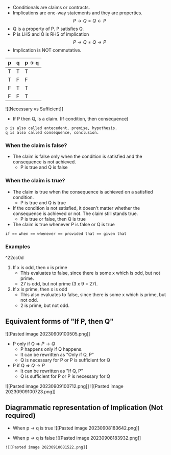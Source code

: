 - Conditionals are claims or contracts.
- Implications are one-way statements and they are properties.
$$
P \rightarrow Q = Q \leftarrow P
$$
- Q is a property of P. P satisfies Q.
- P is LHS and Q is RHS of implication
$$
P \rightarrow Q \neq Q \rightarrow P
$$
- Implication is NOT commutative.

| p   | q   | p $\to$ q |
| --- | --- | --------- |
| T   | T   | T         |
| T   | F   | F         |
| F   | T   | T         |
| F   | F   | T         |

![[Necessary vs Sufficient]]

- If P then Q, is a claim. (If condition, then consequence)
```ad-info
p is also called antecedent, premise, hypothesis.
q is also called consequence, conclusion.
```

### When the claim is false?
- The claim is false only when the condition is satisfied and the consequence is not achieved.
	- P is true and Q is false

### When the claim is true?
- The claim is true when the consequence is achieved on a satisfied condition.
	- P is true and Q is true
- If the condition is not satisfied, it doesn't matter whether the consequence is achieved or not. The claim still stands true.
	- P is true or false, then Q is true
- The claim is true whenever P is false or Q is true

```ad-seealso
if == when == whenever == provided that == given that
```

### Examples

^22cc0d

1. If x is odd, then x is prime 
	- This evaluates to false, since there is some x which is odd, but not prime.
	- 27 is odd, but not prime (3 x 9 = 27).
2. If x is prime, then x is odd
	- This also evaluates to false, since there is some x which is prime, but not odd.
	- 2 is prime, but not odd.


## Equivalent forms of "If P, then Q"
![[Pasted image 20230909100505.png]]

- P only if Q => $P \rightarrow Q$
	- P happens only if Q happens.
	- It can be rewritten as "Only if Q, P"
	- Q is necessary for P or P is sufficient for Q
- P if Q => $Q  \rightarrow P$
	- It can be rewritten as "If Q, P"
	- Q is sufficient for P or P is necessary for Q

![[Pasted image 20230909100712.png]]
![[Pasted image 20230909100723.png]]

## Diagrammatic representation of Implication (Not required)

- When p $\to$ q is true
![[Pasted image 20230908183642.png]]

- When p $\to$ q is false
![[Pasted image 20230908183932.png]]

```ad-summary
![[Pasted image 20230910081522.png]]
```
